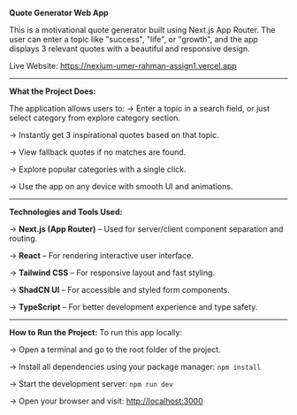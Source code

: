 **Quote Generator Web App**

This is a motivational quote generator built using Next.js App Router. The user can enter a topic like "success", "life", or "growth", and the app displays 3 relevant quotes with a beautiful and responsive design.

Live Website: https://nexium-umer-rahman-assign1.vercel.app

---


**What the Project Does:**

The application allows users to:
→ Enter a topic in a search field, or just select category from explore category section.

→ Instantly get 3 inspirational quotes based on that topic.

→ View fallback quotes if no matches are found.

→ Explore popular categories with a single click.

→ Use the app on any device with smooth UI and animations.

---

**Technologies and Tools Used:**

→ **Next.js (App Router)** – Used for server/client component separation and routing.

→ **React** – For rendering interactive user interface.

→ **Tailwind CSS** – For responsive layout and fast styling.

→ **ShadCN UI** – For accessible and styled form components.

→ **TypeScript** – For better development experience and type safety.

---


**How to Run the Project:**
To run this app locally:

→ Open a terminal and go to the root folder of the project.

→ Install all dependencies using your package manager:
`npm install`

→ Start the development server:
`npm run dev`

→ Open your browser and visit:
[http://localhost:3000](http://localhost:3000)

